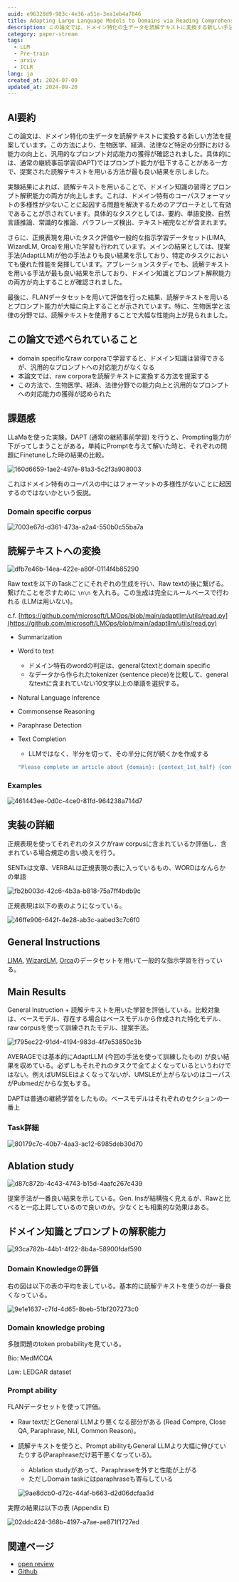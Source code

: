 ```yaml
---
uuid: e96328d9-983c-4e36-a51e-3ea1eb4a7846
title: Adapting Large Language Models to Domains via Reading Comprehension
description: この論文では、ドメイン特化の生データを読解テキストに変換する新しい手法を提案し、生物医学、経済、法律などの分野での能力向上と汎用的なプロンプト対応能力の獲得を確認しました。実験結果は、提案手法（AdaptLLM）が他の手法よりも優れた性能を示し、特に生物医学と法律の分野で顕著な向上が見られました。
category: paper-stream
tags:
  - LLM
  - Pre-train
  - arxiv
  - ICLR
lang: ja
created_at: 2024-07-09
updated_at: 2024-09-20
---
```


## AI要約


この論文は、ドメイン特化の生データを読解テキストに変換する新しい方法を提案しています。この方法により、生物医学、経済、法律など特定の分野における能力の向上と、汎用的なプロンプト対応能力の獲得が確認されました。具体的には、通常の継続事前学習(DAPT)ではプロンプト能力が低下することがある一方で、提案された読解テキストを用いる方法が最も良い結果を示しました。


実験結果によれば、読解テキストを用いることで、ドメイン知識の習得とプロンプト解釈能力の両方が向上します。これは、ドメイン特有のコーパスフォーマットの多様性が少ないことに起因する問題を解決するためのアプローチとして有効であることが示されています。具体的なタスクとしては、要約、単語変換、自然言語推論、常識的な推論、パラフレーズ検出、テキスト補完などが含まれます。


さらに、正規表現を用いたタスク評価や一般的な指示学習データセット(LIMA, WizardLM, Orca)を用いた学習も行われています。メインの結果としては、提案手法(AdaptLLM)が他の手法よりも良い結果を示しており、特定のタスクにおいても優れた性能を発揮しています。アブレーションスタディでも、読解テキストを用いる手法が最も良い結果を示しており、ドメイン知識とプロンプト解釈能力の両方が向上することが確認されました。


最後に、FLANデータセットを用いて評価を行った結果、読解テキストを用いるとプロンプト能力が大幅に向上することが示されています。特に、生物医学と法律の分野では、読解テキストを使用することで大幅な性能向上が見られました。


## この論文で述べられていること

- domain specificなraw corporaで学習すると、ドメイン知識は習得できるが、汎用的なプロンプトへの対応能力がなくなる
- 本論文では、raw corporaを読解テキストに変換する方法を提案する
- この方法で、生物医学、経済、法律分野での能力向上と汎用的なプロンプトへの対応能力の獲得が認められた

## 課題感


LLaMaを使った実験。DAPT (通常の継続事前学習) を行うと、Prompting能力が下がってしまうことがある。単純にPromptを与えて解いた時と、それぞれの問題にFinetuneした時の結果の比較。


![160d6659-1ae2-497e-81a3-5c2f3a908003](../public/paperStream/160d6659-1ae2-497e-81a3-5c2f3a908003.png)


これはドメイン特有のコーパスの中にはフォーマットの多様性がないことに起因するのではないかという仮説。


### Domain specific corpus


![7003e67d-d361-473a-a2a4-550b0c55ba7a](../public/paperStream/7003e67d-d361-473a-a2a4-550b0c55ba7a.png)


## 読解テキストへの変換


![dfb7e46b-14ea-422e-a80f-0114f4b85290](../public/paperStream/dfb7e46b-14ea-422e-a80f-0114f4b85290.png)


Raw textを以下のTaskごとにそれぞれの生成を行い、Raw textの後に繋げる。繋げたことを示すために `\n\n` を入れる。この生成は完全にルールベースで行われる (LLMは用いない)。


c.f. [https://github.com/microsoft/LMOps/blob/main/adaptllm/utils/read.py](https://github.com/microsoft/LMOps/blob/main/adaptllm/utils/read.py)

- Summarization
- Word to text
	- ドメイン特有のwordの判定は、generalなtextとdomain specific
	- なデータから作られたtokenizer (sentence piece)を比較して、generalなtextに含まれていない10文字以上の単語を選択する。
- Natural Language Inference
- Commonsense Reasoning
- Paraphrase Detection
- Text Completion
	- LLMではなく、半分を切って、その半分に何が続くかを作成する

	```javascript
	"Please complete an article about {domain}: {context_1st_half} {context_2nd_half}{qa_demos}"
	```


### Examples


![461443ee-0d0c-4ce0-81fd-964238a714d7](../public/paperStream/461443ee-0d0c-4ce0-81fd-964238a714d7.png)


## 実装の詳細


正規表現を使ってそれぞれのタスクがraw corpusに含まれているか評価し、含まれている場合規定の言い換えを行う。


SENTxは文章、VERBALは正規表現の表に入っているもの、WORDはなんらかの単語


![fb2b003d-42c6-4b3a-b818-75a7ff4bdb9c](../public/paperStream/fb2b003d-42c6-4b3a-b818-75a7ff4bdb9c.png)


正規表現は以下の表のようになっている。


![46ffe906-642f-4e28-ab3c-aabed3c7c6f0](../public/paperStream/46ffe906-642f-4e28-ab3c-aabed3c7c6f0.png)


## General Instructions


[LIMA](https://arxiv.org/abs/2305.11206), [WizardLM](https://arxiv.org/abs/2304.12244), [Orca](https://huggingface.co/datasets/Open-Orca/OpenOrca)のデータセットを用いて一般的な指示学習を行っている。


## Main Results


General Instruction + 読解テキストを用いた学習を評価している。比較対象は、ベースモデル、存在する場合はベースモデルから作成された特化モデル、raw corpusを使って訓練されたモデル、提案手法。


![f795ec22-91d4-4194-983d-4f7e53850c3b](../public/paperStream/f795ec22-91d4-4194-983d-4f7e53850c3b.png)


AVERAGEでは基本的にAdaptLLM (今回の手法を使って訓練したもの) が良い結果を収めている。必ずしもそれぞれのタスクで全てよくなっているというわけではない。例えばUMSLEはよくなってないが、UMSLEが上がらないのはコーパスがPubmedだからな気もする。


DAPTは普通の継続学習をしたもの。ベースモデルはそれぞれのセクションの一番上


### Task詳細


![80179c7c-40b7-4aa3-ac12-6985deb30d70](../public/paperStream/80179c7c-40b7-4aa3-ac12-6985deb30d70.png)


## Ablation study


![d87c872b-4c43-4743-b15d-4aafc267c439](../public/paperStream/d87c872b-4c43-4743-b15d-4aafc267c439.png)


提案手法が一番良い結果を示している。Gen. Insが結構強く見えるが、Rawと比べると一応上昇しているので良いのか。少なくとも相乗的な効果はある。


## ドメイン知識とプロンプトの解釈能力


![93ca782b-44b1-4f22-8b4a-58900fdaf590](../public/paperStream/93ca782b-44b1-4f22-8b4a-58900fdaf590.png)


### Domain Knowledgeの評価


右の図は以下の表の平均を表している。基本的に読解テキストを使うのが一番良くなっている。


![9e1e1637-c7fd-4d65-8beb-51bf207273c0](../public/paperStream/9e1e1637-c7fd-4d65-8beb-51bf207273c0.png)


### Domain knowledge probing


多肢問題のtoken probabilityを見ている。


Bio: MedMCQA


Law: LEDGAR dataset


### Prompt ability


FLANデータセットを使って評価。

- Raw textだとGeneral LLMより悪くなる部分がある (Read Compre, Close QA, Paraphrase, NLI, Common Reason)。
- 読解テキストを使うと、Prompt abilityもGeneral LLMより大幅に伸びていたりする(Paraphraseだけ若干悪くなっている)。
	- Ablation studyがあって、Paraphraseを外すと性能が上がる
	- ただしDomain taskにはparaphraseも寄与している

	![9ae8dcb0-d72c-44af-b663-d2d06dcfaa3d](../public/paperStream/9ae8dcb0-d72c-44af-b663-d2d06dcfaa3d.png)


実際の結果は以下の表 (Appendix E)


![02ddc424-368b-4197-a7ae-ae871f1727ed](../public/paperStream/02ddc424-368b-4197-a7ae-ae871f1727ed.png)


## 関連ページ

- [open review](https://openreview.net/forum?id=y886UXPEZ0)
- [Github](https://github.com/microsoft/LMOps)
